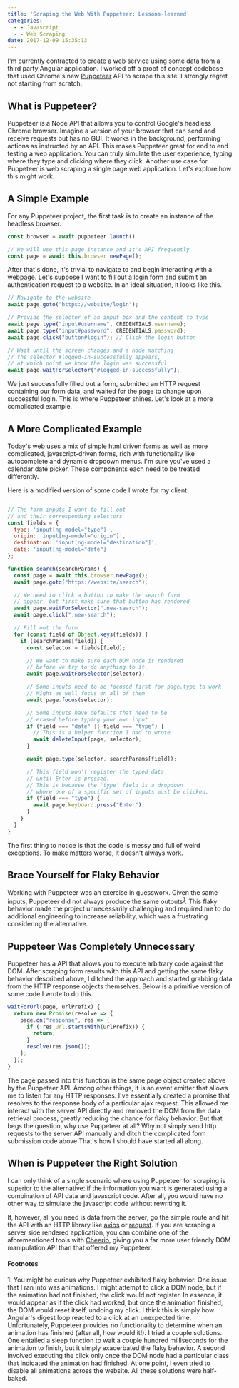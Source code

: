 ```yaml
---
title: 'Scraping the Web With Puppeteer: Lessons-learned'
categories:
  - - Javascript
  - - Web Scraping
date: 2017-12-09 15:35:13
---
```



I'm currently contracted to create a web service using some data from a third party Angular application. I worked off a proof of concept codebase that used Chrome's new [Puppeteer](https://github.com/GoogleChrome/puppeteer) API to scrape this site. I strongly regret not starting from scratch.

## What is Puppeteer?

Puppeteer is a Node API that allows you to control Google's headless Chrome browser. Imagine a version of your browser that can send and receive requests but has no GUI. It works in the background, performing actions as instructed by an API. This makes Puppeteer great for end to end testing a web application. You can truly simulate the user experience, typing where they type and clicking where they click. Another use case for Puppeteer is web scraping a single page web application. Let's explore how this might work.

## A Simple Example

For any Puppeteer project, the first task is to create an instance of the headless browser.

```js
const browser = await puppeteer.launch()

// We will use this page instance and it's API frequently
const page = await this.browser.newPage();
```

After that's done, it's trivial to navigate to and begin interacting with a webpage. Let's suppose I want to fill out a login form and submit an authentication request to a website. In an ideal situation, it looks like this.

```js
// Navigate to the website
await page.goto("https://website/login");

// Provide the selector of an input box and the content to type
await page.type("input#username", CREDENTIALS.username);
await page.type("input#password", CREDENTIALS.password);
await page.click("button#login"); // Click the login button

// Wait until the screen changes and a node matching
// the selector #logged-in-successfully appears,
// at which point we know the login was successful
await page.waitForSelector("#logged-in-successfully");
```

We just successfully filled out a form, submitted an HTTP request containing our form data, and waited for the page to change upon successful login. This is where Puppeteer shines. Let's look at a more complicated example.

## A More Complicated Example

Today's web uses a mix of simple html driven forms as well as more complicated, javascript-driven forms, rich with functionality like autocomplete and dynamic dropdown menus. I'm sure you've used a calendar date picker. These components each need to be treated differently.

Here is a modified version of some code I wrote for my client:

```js

// The form inputs I want to fill out
// and their corresponding selectors
const fields = {
  type: 'input[ng-model="type"]',
  origin: 'input[ng-model="origin"]',
  destination: 'input[ng-model="destination"]',
  date: 'input[ng-model="date"]'
};

function search(searchParams) {
  const page = await this.browser.newPage();
  await page.goto("https://website/search");

  // We need to click a button to make the search form
  // appear, but first make sure that button has rendered
  await page.waitForSelector(".new-search");
  await page.click(".new-search");

  // Fill out the form
  for (const field of Object.keys(fields)) {
    if (searchParams[field]) {
      const selector = fields[field];

      // We want to make sure each DOM node is rendered
      // before we try to do anything to it.
      await page.waitForSelector(selector);

      // Some inputs need to be focused first for page.type to work
      // Might as well focus on all of them
      await page.focus(selector);

      // Some inputs have defaults that need to be
      // erased before typing your own input
      if (field === "date" || field === "type") {
        // This is a helper function I had to wrote
        await deleteInput(page, selector);
      }

      await page.type(selector, searchParams[field]);

      // This field won't register the typed data
      // until Enter is pressed.
      // This is because the 'type' field is a dropdown
      // where one of a specific set of inputs must be clicked.
      if (field === "type") {
        await page.keyboard.press("Enter");
      }
    }
  }
}
```

The first thing to notice is that the code is messy and full of weird exceptions. To make matters worse, it doesn't always work.

## Brace Yourself for Flaky Behavior

Working with Puppeteer was an exercise in guesswork. Given the same inputs, Puppeteer did not always produce the same outputs<sup>[1](#footnote1)</sup>. This flaky behavior made the project unnecessarily challenging and required me to do additional engineering to increase reliability, which was a frustrating considering the alternative.

## Puppeteer Was Completely Unnecessary

Puppeteer has a API that allows you to execute arbitrary code against the DOM. After scraping form results with this API and getting the same flaky behavior described above, I ditched the approach and started grabbing data from the HTTP response objects themselves. Below is a primitive version of some code I wrote to do this.

```js
waitForUrl(page, urlPrefix) {
  return new Promise(resolve => {
    page.on("response", res => {
      if (!res.url.startsWith(urlPrefix)) {
        return;
      }
      resolve(res.json());
    };
  });
}
```

The page passed into this function is the same page object created above by the Puppeteer API. Among other things, it is an event emitter that allows me to listen for any HTTP responses. I've essentially created a promise that resolves to the response body of a particular ajax request. This allowed me interact with the server API directly and removed the DOM from the data retrieval process, greatly reducing the chance for flaky behavior. But that begs the question, why use Puppeteer at all? Why not simply send http requests to the server API manually and ditch the complicated form submission code above That's how I should have started all along.

## When is Puppeteer the Right Solution

I can only think of a single scenario where using Puppeteer for scraping is superior to the alternative: if the information you want is generated using a combination of API data and javascript code. After all, you would have no other way to simulate the javascript code without rewriting it.

If, however, all you need is data from the server, go the simple route and hit the API with an HTTP library like [axios](https://github.com/axios/axios) or [request](https://github.com/request/request). If you are scraping a server side rendered application, you can combine one of the aforementioned tools with [Cheerio](https://github.com/cheeriojs/cheerio), giving you a far more user friendly DOM manipulation API than that offered my Puppeteer.

#### Footnotes
<a name="footnote1">1</a>: You might be curious why Puppeteer exhibited flaky behavior. One issue that I ran into was  animations. I might attempt to click a DOM node, but if the animation had not finished, the click would not register. In essence, it would appear as if the click had worked, but once the animation finished, the DOM would reset itself, undoing my click. I think this is simply how Angular's digest loop reacted to a click at an unexpected time. Unfortunately, Puppeteer provides no functionality to determine when an animation has finished (after all, how would it!). I tried a couple solutions. One entailed a sleep function to wait a couple hundred milliseconds for the animation to finish, but it simply exacerbated the flaky behavior. A second involved executing the click only once the DOM node had a particular class that indicated the animation had finished. At one point, I even tried to disable all animations across the website. All these solutions were half-baked.